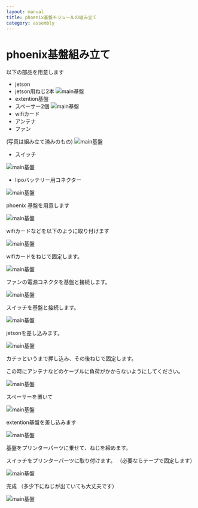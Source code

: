 ```yaml
---
layout: manual
title: phoenix基盤モジュールの組み立て
category: assembly
---
```


# phoenix基盤組み立て

以下の部品を用意します

- jetson
- jetson用ねじ2本
![main基盤](image/phoenix/jetson.jpg)
- extention基盤
- スペーサー2個 
![main基盤](image/phoenix/extention.jpg)
- wifiカード
- アンテナ
- ファン

(写真は組み立て済みのもの)
![main基盤](image/phoenix/wificard_and_fan.jpg)

- スイッチ

![main基盤](image/phoenix/switch.jpg)

- lipoバッテリー用コネクター

![main基盤](image/phoenix/connecter.jpg)

phoenix 基盤を用意します

![main基盤](image/phoenix/phoenix%20(1).jpg)

wifiカードなどを以下のように取り付けます

![main基盤](image/phoenix/phoenix%20(2).jpg)

wifiカードをねじで固定します。

![main基盤](image/phoenix/phoenix%20(3).jpg)

ファンの電源コネクタを基盤と接続します。

![main基盤](image/phoenix/phoenix%20(4).jpg)

スイッチを基盤と接続します。

![main基盤](image/phoenix/phoenix%20(5).jpg)

jetsonを差し込みます。

![main基盤](image/phoenix/phoenix%20(6).jpg)

カチッというまで押し込み、その後ねじで固定します。

この時にアンテナなどのケーブルに負荷がかからないようにしてください。

![main基盤](image/phoenix/phoenix%20(7).jpg)

スペーサーを置いて

![main基盤](image/phoenix/phoenix%20(8).jpg)

extention基盤を差し込みます

![main基盤](image/phoenix/phoenix%20(9).jpg)

基盤をプリンターパーツに乗せて、ねじを締めます。

スイッチをプリンターパーツに取り付けます。
（必要ならテープで固定します）

![main基盤](image/phoenix/phoenix%20(10).jpg)

完成
（多少下にねじが出ていても大丈夫です）

![main基盤](image/phoenix/phoenix%20(11).jpg)


